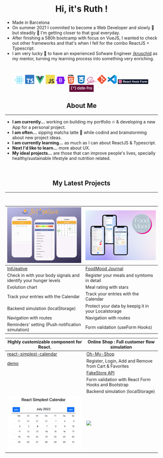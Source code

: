<h1 align="center">Hi, it's Ruth !</h1>

* Made in Barcelona
* On summer 2021 I commited to become a Web Developer and slowly :snail:  but steadily :muscle: I'm getting closer to that goal everyday. 
* After finishing a 580h bootcamp with focus on VueJS, I wanted to check out other frameworks and that's when I fell for the combo ReactJS + Typescript.
* I am very lucky :pray: to have an experienced Sofware Engineer [/kruschid](https://github.com/kruschid) as my mentor, turning my learning process into something very enriching.

<br>
<p align="center">
<img width="30" src="react-logo.png">
<img width="30" src="ts-logo.png">
<img width="30" src="vue-logo.png">
<img width="30" src="JavaScript-logo.png">
<img width="30" src="bootstrap-logo.svg">
<img width="30" src="html-logo.png">
<img width="30" src="css-logo.jpeg">
<img width="30" src="sass-logo.png">
<img width="30" src="git-logo.png">
<img width="30" src="vscode.png">
<img width="100" src="datefns.jpeg">
<img width="80" src="reacthookform.jpeg">
</p>

<h2 align="center">About Me</h2>

---

* **I am currently...** working on building my portfolio :fire: & developing a new App for a personal project.
* **I am often...** sipping matcha latte :tea: while codind and brainstorming about new project ideas. 
* **I am currently learning...** as much as I can about ReactJS & Typescript.
* **Next I'd like to learn...** more about UX.
* **My ideal projects...** are those that can improve people's lives, specially healthy/sustainable lifestyle and nutrition related.


<br>
<h2 align="center">My Latest Projects</h2>

---
<br>



| <img src="intueative.png" width="400">                          |  <img src="motto2.png" width="400"> |
|-----------------------------------------------------------------|------------------------------------------------|
| [IntUeative](https://intueative.netlify.app/)                   | [FoodMood Journal](https://foodmoodjournal.netlify.app/) |
| Check in with your body signals and identify your hunger levels | Register your meals and symtoms in detail   | 
| Evolution chart                                             |  Meal rating with stars   |                              
| Track your entries with the Calendar                        | Track your entries with the Calendar  
| Backend simulation (localStorage)                           | Protect your data by keepig it in your Localstorage 
| Navigation with routes                                      |  Navigation with routes  
| Reminders' setting (Push notification simulation)           | Form validation (useForm Hooks) |

| Highly customizable component for React.  | Online Shop : Full customer flow simulation
|-------------------------------------------|-------------------------------------------------------------------------------------
| [react-simplest-calendar](https://www.npmjs.com/package/react-simplest-calendar) |[Oh-My-Shop](https://oh-my-shop.netlify.app/)
| [demo](https://ruthtempo.github.io/react-simplest-calendar/) | Register, Login, Add and Remove from Cart & Favorites
|                                                               | [FakeStore API](https://fakestoreapi.com/) 
|                                                               |  Form validation with React Form Hooks and Bootstrap
|                                                              |  Backend simulation (localStorage)
|  <img src="pic_calendar.png" width="400">                   | <img src="ohmyshop.png" width="400">
                                                                 
                                                                 
                                                                


